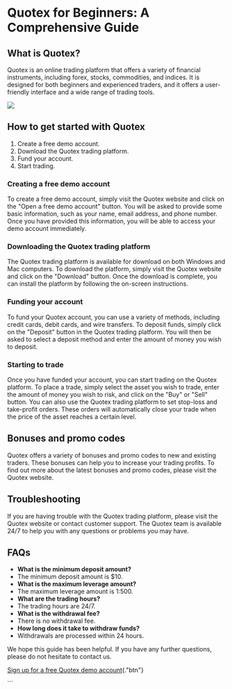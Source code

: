 # Quotex for Beginners: A Comprehensive Guide

## What is Quotex?

Quotex is an online trading platform that offers a variety of financial
instruments, including forex, stocks, commodities, and indices. It is
designed for both beginners and experienced traders, and it offers a
user-friendly interface and a wide range of trading tools.

[![](https://static.quotex.io/files/4_en/300_250.jpg)](https://traff.sbs/brokerqxlid)

## How to get started with Quotex

1.  Create a free demo account.
2.  Download the Quotex trading platform.
3.  Fund your account.
4.  Start trading.

### Creating a free demo account

To create a free demo account, simply visit the Quotex website and click
on the "Open a free demo account" button. You will be asked to
provide some basic information, such as your name, email address, and
phone number. Once you have provided this information, you will be able
to access your demo account immediately.

### Downloading the Quotex trading platform

The Quotex trading platform is available for download on both Windows
and Mac computers. To download the platform, simply visit the Quotex
website and click on the "Download" button. Once the download is
complete, you can install the platform by following the on-screen
instructions.

### Funding your account

To fund your Quotex account, you can use a variety of methods, including
credit cards, debit cards, and wire transfers. To deposit funds, simply
click on the "Deposit" button in the Quotex trading platform. You
will then be asked to select a deposit method and enter the amount of
money you wish to deposit.

### Starting to trade

Once you have funded your account, you can start trading on the Quotex
platform. To place a trade, simply select the asset you wish to trade,
enter the amount of money you wish to risk, and click on the "Buy"
or "Sell" button. You can also use the Quotex trading platform to
set stop-loss and take-profit orders. These orders will automatically
close your trade when the price of the asset reaches a certain level.

## Bonuses and promo codes

Quotex offers a variety of bonuses and promo codes to new and existing
traders. These bonuses can help you to increase your trading profits. To
find out more about the latest bonuses and promo codes, please visit the
Quotex website.

## Troubleshooting

If you are having trouble with the Quotex trading platform, please visit
the Quotex website or contact customer support. The Quotex team is
available 24/7 to help you with any questions or problems you may have.

## FAQs

-   **What is the minimum deposit amount?**
-   The minimum deposit amount is \$10.
-   **What is the maximum leverage amount?**
-   The maximum leverage amount is 1:500.
-   **What are the trading hours?**
-   The trading hours are 24/7.
-   **What is the withdrawal fee?**
-   There is no withdrawal fee.
-   **How long does it take to withdraw funds?**
-   Withdrawals are processed within 24 hours.

We hope this guide has been helpful. If you have any further questions,
please do not hesitate to contact us.

[Sign up for a free Quotex demo
account](\%22https://traff.sbs/brokerqxsignup\%22){."btn"}

\`\`\`

